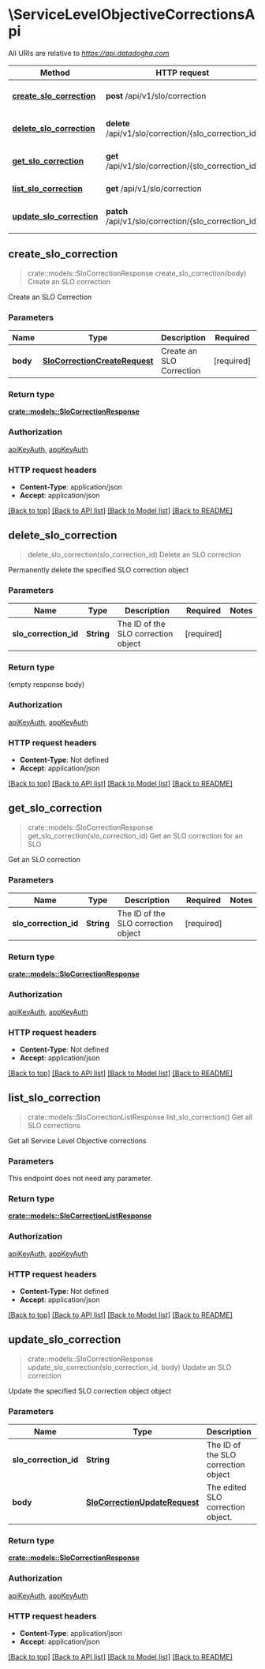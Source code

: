 # \ServiceLevelObjectiveCorrectionsApi

All URIs are relative to *https://api.datadoghq.com*

Method | HTTP request | Description
------------- | ------------- | -------------
[**create_slo_correction**](ServiceLevelObjectiveCorrectionsApi.md#create_slo_correction) | **post** /api/v1/slo/correction | Create an SLO correction
[**delete_slo_correction**](ServiceLevelObjectiveCorrectionsApi.md#delete_slo_correction) | **delete** /api/v1/slo/correction/{slo_correction_id} | Delete an SLO correction
[**get_slo_correction**](ServiceLevelObjectiveCorrectionsApi.md#get_slo_correction) | **get** /api/v1/slo/correction/{slo_correction_id} | Get an SLO correction for an SLO
[**list_slo_correction**](ServiceLevelObjectiveCorrectionsApi.md#list_slo_correction) | **get** /api/v1/slo/correction | Get all SLO corrections
[**update_slo_correction**](ServiceLevelObjectiveCorrectionsApi.md#update_slo_correction) | **patch** /api/v1/slo/correction/{slo_correction_id} | Update an SLO correction



## create_slo_correction

> crate::models::SloCorrectionResponse create_slo_correction(body)
Create an SLO correction

Create an SLO Correction

### Parameters


Name | Type | Description  | Required | Notes
------------- | ------------- | ------------- | ------------- | -------------
**body** | [**SloCorrectionCreateRequest**](SloCorrectionCreateRequest.md) | Create an SLO Correction | [required] |

### Return type

[**crate::models::SloCorrectionResponse**](SLOCorrectionResponse.md)

### Authorization

[apiKeyAuth](../README.md#apiKeyAuth), [appKeyAuth](../README.md#appKeyAuth)

### HTTP request headers

- **Content-Type**: application/json
- **Accept**: application/json

[[Back to top]](#) [[Back to API list]](../README.md#documentation-for-api-endpoints) [[Back to Model list]](../README.md#documentation-for-models) [[Back to README]](../README.md)


## delete_slo_correction

> delete_slo_correction(slo_correction_id)
Delete an SLO correction

Permanently delete the specified SLO correction object

### Parameters


Name | Type | Description  | Required | Notes
------------- | ------------- | ------------- | ------------- | -------------
**slo_correction_id** | **String** | The ID of the SLO correction object | [required] |

### Return type

 (empty response body)

### Authorization

[apiKeyAuth](../README.md#apiKeyAuth), [appKeyAuth](../README.md#appKeyAuth)

### HTTP request headers

- **Content-Type**: Not defined
- **Accept**: application/json

[[Back to top]](#) [[Back to API list]](../README.md#documentation-for-api-endpoints) [[Back to Model list]](../README.md#documentation-for-models) [[Back to README]](../README.md)


## get_slo_correction

> crate::models::SloCorrectionResponse get_slo_correction(slo_correction_id)
Get an SLO correction for an SLO

Get an SLO correction

### Parameters


Name | Type | Description  | Required | Notes
------------- | ------------- | ------------- | ------------- | -------------
**slo_correction_id** | **String** | The ID of the SLO correction object | [required] |

### Return type

[**crate::models::SloCorrectionResponse**](SLOCorrectionResponse.md)

### Authorization

[apiKeyAuth](../README.md#apiKeyAuth), [appKeyAuth](../README.md#appKeyAuth)

### HTTP request headers

- **Content-Type**: Not defined
- **Accept**: application/json

[[Back to top]](#) [[Back to API list]](../README.md#documentation-for-api-endpoints) [[Back to Model list]](../README.md#documentation-for-models) [[Back to README]](../README.md)


## list_slo_correction

> crate::models::SloCorrectionListResponse list_slo_correction()
Get all SLO corrections

Get all Service Level Objective corrections

### Parameters

This endpoint does not need any parameter.

### Return type

[**crate::models::SloCorrectionListResponse**](SLOCorrectionListResponse.md)

### Authorization

[apiKeyAuth](../README.md#apiKeyAuth), [appKeyAuth](../README.md#appKeyAuth)

### HTTP request headers

- **Content-Type**: Not defined
- **Accept**: application/json

[[Back to top]](#) [[Back to API list]](../README.md#documentation-for-api-endpoints) [[Back to Model list]](../README.md#documentation-for-models) [[Back to README]](../README.md)


## update_slo_correction

> crate::models::SloCorrectionResponse update_slo_correction(slo_correction_id, body)
Update an SLO correction

Update the specified SLO correction object object

### Parameters


Name | Type | Description  | Required | Notes
------------- | ------------- | ------------- | ------------- | -------------
**slo_correction_id** | **String** | The ID of the SLO correction object | [required] |
**body** | [**SloCorrectionUpdateRequest**](SloCorrectionUpdateRequest.md) | The edited SLO correction object. | [required] |

### Return type

[**crate::models::SloCorrectionResponse**](SLOCorrectionResponse.md)

### Authorization

[apiKeyAuth](../README.md#apiKeyAuth), [appKeyAuth](../README.md#appKeyAuth)

### HTTP request headers

- **Content-Type**: application/json
- **Accept**: application/json

[[Back to top]](#) [[Back to API list]](../README.md#documentation-for-api-endpoints) [[Back to Model list]](../README.md#documentation-for-models) [[Back to README]](../README.md)

